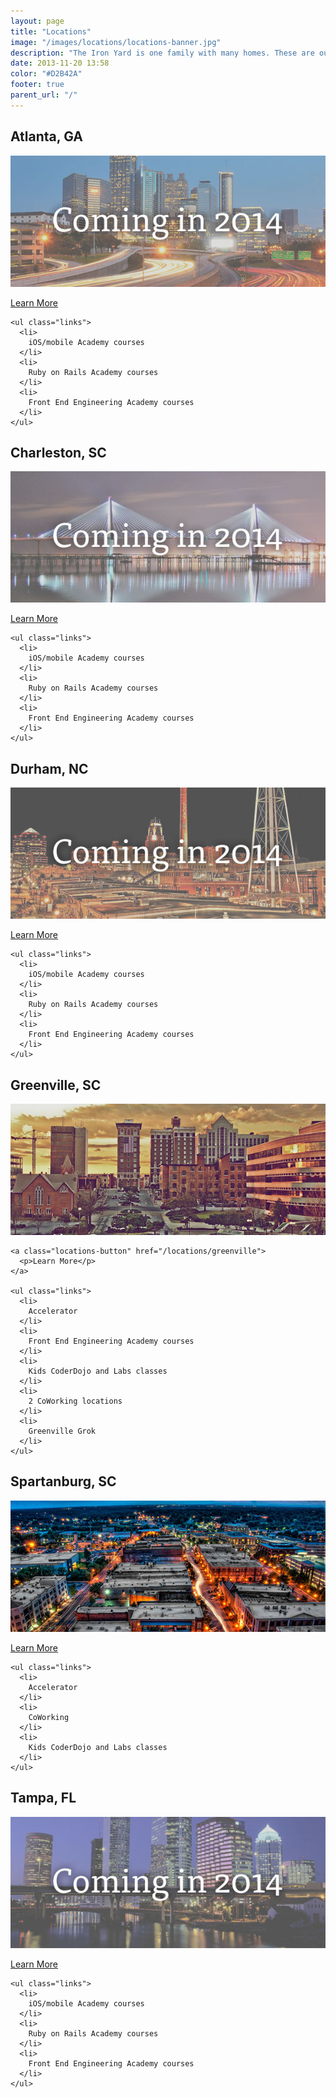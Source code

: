 ```yaml
---
layout: page
title: "Locations"
image: "/images/locations/locations-banner.jpg"
description: "The Iron Yard is one family with many homes. These are our cities."
date: 2013-11-20 13:58
color: "#D2B42A"
footer: true
parent_url: "/"
---
```


<div class="location-index">
  <div class="span8">
    <h2>Atlanta, GA</h2>
  </div>
  <div class="span8">
    <img src="/images/locations/atlanta/atlanta-coming-2014.jpg">
  </div>

  <div class="article-sidebar span4">
    <a class="locations-button" href="/locations/atlanta">
      <p>Learn More</p>
    </a>

    <ul class="links">
      <li>
        iOS/mobile Academy courses
      </li>
      <li>
        Ruby on Rails Academy courses
      </li>
      <li>
        Front End Engineering Academy courses
      </li>
    </ul>
  </div>
</div>

<div class="location-index">
  <div class="span8">
    <h2>Charleston, SC</h2>
  </div>
  <div class="span8">
    <img src="/images/locations/charleston/charleston-coming-2014.jpg">
  </div>

  <div class="article-sidebar span4">
    <a class="locations-button" href="/locations/charleston">
      <p>Learn More</p>
    </a>

    <ul class="links">
      <li>
        iOS/mobile Academy courses
      </li>
      <li>
        Ruby on Rails Academy courses
      </li>
      <li>
        Front End Engineering Academy courses
      </li>
    </ul>
  </div>
</div>

<div class="location-index">
  <div class="span8">
    <h2>Durham, NC</h2>
  </div>
  <div class="span8">
    <img src="/images/locations/durham/durham-coming-2014.jpg">
  </div>

  <div class="article-sidebar span4">
    <a class="locations-button" href="/locations/durham">
      <p>Learn More</p>
    </a>

    <ul class="links">
      <li>
        iOS/mobile Academy courses
      </li>
      <li>
        Ruby on Rails Academy courses
      </li>
      <li>
        Front End Engineering Academy courses
      </li>
    </ul>
  </div>
</div>

<div class="location-index">
  <div class="span8">
    <h2>Greenville, SC</h2>
  </div>
  <div class="span8">
    <img src="/images/locations/greenville/locations-greenville.jpg">
  </div>

  <div class="article-sidebar span4">

    <a class="locations-button" href="/locations/greenville">
      <p>Learn More</p>
    </a>

    <ul class="links">
      <li>
        Accelerator
      </li>
      <li>
        Front End Engineering Academy courses
      </li>
      <li>
        Kids CoderDojo and Labs classes
      </li>
      <li>
        2 CoWorking locations
      </li>
      <li>
        Greenville Grok
      </li>
    </ul>

  </div>
</div>

<div class="location-index">
  <div class="span8">
    <h2>Spartanburg, SC</h2>
  </div>
  <div class="span8">
    <img src="/images/locations/spartanburg/locations-spartanburg.jpg">
  </div>

  <div class="article-sidebar span4">
    <a class="locations-button" href="/locations/spartanburg">
      <p>Learn More</p>
    </a>

    <ul class="links">
      <li>
        Accelerator
      </li>
      <li>
        CoWorking
      </li>
      <li>
        Kids CoderDojo and Labs classes
      </li>
    </ul>
  </div>
</div>

<div class="location-index">
  <div class="span8">
    <h2>Tampa, FL</h2>
  </div>
  <div class="span8">
    <img src="/images/locations/tampa/tampa-coming-2014.jpg">
  </div>

  <div class="article-sidebar span4">
    <a class="locations-button" href="/locations/tampa">
      <p>Learn More</p>
    </a>

    <ul class="links">
      <li>
        iOS/mobile Academy courses
      </li>
      <li>
        Ruby on Rails Academy courses
      </li>
      <li>
        Front End Engineering Academy courses
      </li>
    </ul>
  </div>
</div>



